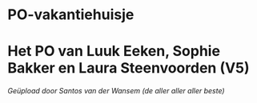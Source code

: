 # PO-vakantiehuisje
# Het PO van Luuk Eeken, Sophie Bakker en Laura Steenvoorden (V5)



###### Geüpload door Santos van der Wansem (de aller aller aller beste)
